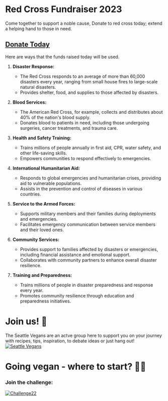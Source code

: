 # Red Cross Fundraiser 2023
Come together to support a noble cause, Donate to red cross today; extend a helping hand to those in need.

## [Donate Today](https://www.icrc.org/en/donate)

Here are ways that the funds raised today will be used.

1. **Disaster Response:**
   - The Red Cross responds to an average of more than 60,000 disasters every year, ranging from small house fires to large-scale natural disasters.
   - Provides shelter, food, and supplies to those affected by disasters.

2. **Blood Services:**
   - The American Red Cross, for example, collects and distributes about 40% of the nation's blood supply.
   - Donates blood to patients in need, including those undergoing surgeries, cancer treatments, and trauma care.

3. **Health and Safety Training:**
   - Trains millions of people annually in first aid, CPR, water safety, and other life-saving skills.
   - Empowers communities to respond effectively to emergencies.

4. **International Humanitarian Aid:**
   - Responds to global emergencies and humanitarian crises, providing aid to vulnerable populations.
   - Assists in the prevention and control of diseases in various countries.

5. **Service to the Armed Forces:**
   - Supports military members and their families during deployments and emergencies.
   - Facilitates emergency communication between service members and their loved ones.

6. **Community Services:**
   - Provides support to families affected by disasters or emergencies, including financial assistance and emotional support.
   - Collaborates with community partners to enhance overall disaster resilience.

7. **Training and Preparedness:**
   - Trains millions of people in disaster preparedness and response every year.
   - Promotes community resilience through education and preparedness initiatives.

# Join us! 💖

The Seattle Vegans are an actve group here to support you on your journey with recipes, tips, inspiration, to debate ideas or just hang out!
[![Seattle Vegans](https://1000logos.net/wp-content/uploads/2021/05/Meetup-logo.png)](https://meetu.ps/c/4XFVD/tMc3g/a)

# Going vegan - where to start? 🧗🏼

### Join the challenge:

[![Challenge22](https://sp-ao.shortpixel.ai/client/to_auto,q_lossy,ret_img,w_434,h_94/https://challenge22.com/wp-content/uploads/2019/06/logo-challenge-22-2x-aaa.png)](https://challenge22.com)
